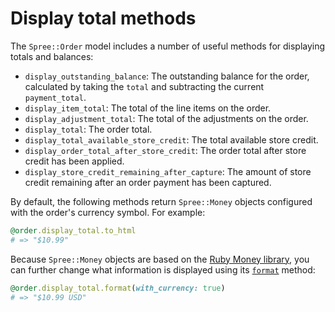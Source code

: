 # Display total methods

The `Spree::Order` model includes a number of useful methods for displaying
totals and balances:

- `display_outstanding_balance`: The outstanding balance for the order, calculated by
  taking the `total` and subtracting the current `payment_total`.
- `display_item_total`: The total of the line items on the order. 
- `display_adjustment_total`: The total of the adjustments on the order.
- `display_total`: The order total.
- `display_total_available_store_credit`: The total available store credit.
- `display_order_total_after_store_credit`: The order total after store credit
  has been applied.
- `display_store_credit_remaining_after_capture`: The amount of store credit
  remaining after an order payment has been captured.

<!-- TODO:
  Write and link to documentation about store credit in the Payments
  documentation.
-->

By default, the following methods return `Spree::Money` objects configured with
the order's currency symbol. For example:

```ruby
@order.display_total.to_html 
# => "$10.99"
```

Because `Spree::Money` objects are based on the [Ruby Money
library][ruby-money], you can further change what information is displayed using
its [`format`][ruby-money-format] method:

```ruby
@order.display_total.format(with_currency: true)
# => "$10.99 USD"
```

[ruby-money]: https://github.com/RubyMoney/money
[ruby-money-format]: http://www.rubydoc.info/gems/money/Money/Formatting

